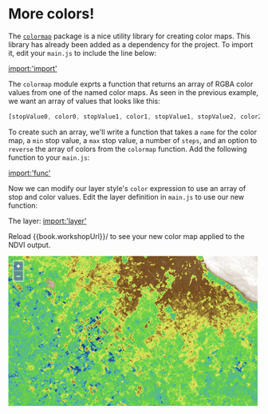 # More colors!

The [`colormap`](https://www.npmjs.com/package/colormap) package is a nice utility library for creating color maps.  This library has already been added as a dependency for the project.  To import it, edit your `main.js` to include the line below:

[import:'import'](../../../src/en/examples/cog/colormap.js)

The `colormap` module exprts a function that returns an array of RGBA color values from one of the named color maps.  As seen in the previous example, we want an array of values that looks like this:

```js
[stopValue0, color0, stopValue1, color1, stopValue1, stopValue2, color2, ...]
```

To create such an array, we'll write a function that takes a `name` for the color map, a `min` stop value, a `max` stop value, a number of `steps`, and an option to `reverse` the array of colors from the `colormap` function.  Add the following function to your `main.js`:

[import:'func'](../../../src/en/examples/cog/colormap.js)

Now we can modify our layer style's `color` expression to use an array of stop and color values.  Edit the layer definition in `main.js` to use our new function:

The layer:
[import:'layer'](../../../src/en/examples/cog/colormap.js)

Reload {{book.workshopUrl}}/ to see your new color map applied to the NDVI output.

![NDVI generated from a Sentinel-2 GeoTIFF](colormap.png)
